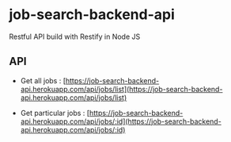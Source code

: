 # job-search-backend-api
Restful API build with Restify in Node JS


## API

* Get all jobs : [https://job-search-backend-api.herokuapp.com/api/jobs/list](https://job-search-backend-api.herokuapp.com/api/jobs/list)

* Get particular jobs : [https://job-search-backend-api.herokuapp.com/api/jobs/:id](https://job-search-backend-api.herokuapp.com/api/jobs/:id)